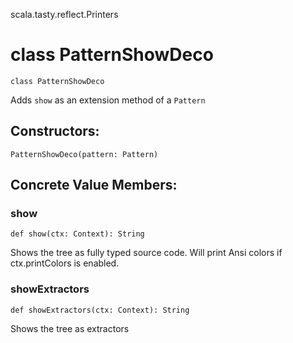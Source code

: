 scala.tasty.reflect.Printers
# class PatternShowDeco

<pre><code class="language-scala" >class PatternShowDeco</pre></code>
Adds `show` as an extension method of a `Pattern`

## Constructors:
<pre><code class="language-scala" >PatternShowDeco(pattern: Pattern)</pre></code>

## Concrete Value Members:
### show
<pre><code class="language-scala" >def show(ctx: Context): String</pre></code>
Shows the tree as fully typed source code.
Will print Ansi colors if ctx.printColors is enabled.

### showExtractors
<pre><code class="language-scala" >def showExtractors(ctx: Context): String</pre></code>
Shows the tree as extractors

